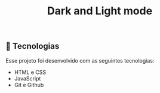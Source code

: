 <h1 align="center"> Dark and Light mode </h1>
<br>

## 🚀 Tecnologias

Esse projeto foi desenvolvido com as seguintes tecnologias:

- HTML e CSS
- JavaScript
- Git e Github

